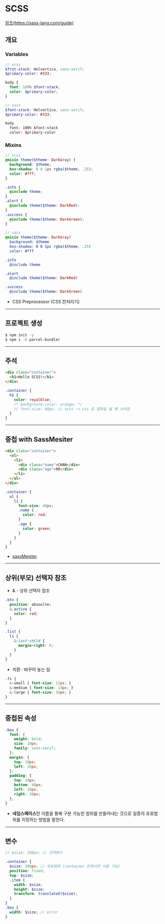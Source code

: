 # SCSS
[참조(https://sass-lang.com/guide)](https://sass-lang.com/guide)

## 개요
### Variables
```scss
// scss
$frot-stack: Helvertica, sans-serif;
$primary-color: #333;

body {
  font: 100% $font-stack;
  color: $primary-color;
}

// sass
$font-stack: Helvertica, sans-serif;
$primary-color: #333;

body
  font: 100% $font-stack
  color: $primary-color
```
### Mixins
```scss
// scss
@mixin theme($theme: DarkGray) {
  background: $theme;
  box-shadow: 0 0 1px rgba($theme, .25);
  color: #fff;
}

.info {
  @include theme;
}
.alert {
  @include theme($theme: DarkRed);
}
.success {
  @include theme($theme: DarkGreen);
}

// sass
@mixin theme($theme: DarkGray)
  background: $theme
  box-shadow: 0 0 1px rgba($theme, .25)
  color: #fff

.info
  @include theme

.alert
  @include theme($theme: DarkRed)

.success
  @include theme($theme: DarkGreen)
```
- CSS Preprocessor (CSS 전처리기)

----
## 프로젝트 생성
```bash
$ npm init -y
$ npm i -D parcel-bundler
```

----
## 주석
```html
<div class="container">
  <h1>Hello SCSS!</h1>
</div>
```
```scss
.container {
  h1 {
    color: royalblue;
    /* background-color: orange; */
    // font-size: 60px; // scss -> css 로 컴파일 될 때 사라짐
  }
}
```

----
## 중첩 with SassMesiter
```html
<div class="container">
  <ul>
    <li>
      <div class="name">CHAN</div>
      <div class="age">98</div>
    </li>
  </ul>
</div>
```
```scss
.container {
  ul {
    li {
      font-size: 40px;
      .name {
        color: red;
      }
      .age {
        color: green;
      }
    }
  }
}
```
- [sassMeister](https://www.sassmeister.com/)

----
## 상위(부모) 선택자 참조
- & - 상위 선택자 참조
```scss
.btn {
  position: absoulte;
  &.active {
    color: red;
  }
}

.list {
  li {
    &:last-child {
      margin-right: 0;
    }
  }
}
```
- 치환 : 바꾸어 놓는 일
```scss
.fs {
  &-small { font-size: 12px; }
  &-medium { font-size: 14px; }
  &-large { font-size: 16px; }
}
```

----
## 중첩된 속성
```scss
.box {
  font: {
    weight: bold;
    size: 10px;
    family: sans-serif;
  };
  margin: {
    top: 10px;
    left: 20px;
  };
  padding: {
    top: 10px;
    bottom: 40px;
    left: 20px;
    right: 30px;
  };
}
```
- **네임스페이스**란 이름을 통해 구분 가능한 범위를 만들어내는 것으로 일종의 유효범위를 지정하는 방법을 말한다.

----
## 변수
```scss
// $size: 200px; // 전역변수

.container {
  $size: 200px; // 유효범위 (container 안에서만 사용 가능)
  position: fixed;
  top: $size;
  .item {
    width: $size;
    height: $size;
    transform: translateX($size);
  }
}
.box {
  width: $size; // error
}
```
